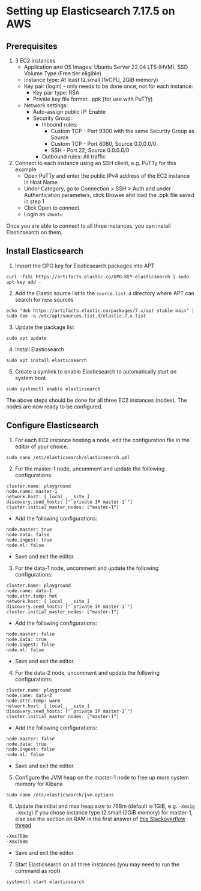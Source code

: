 # Setting up Elasticsearch 7.17.5 on AWS

## Prerequisites
1. 3 EC2 instances
   - Application and OS Images: Ubuntu Server 22.04 LTS (HVM), SSD Volume Type (Free tier eligible)
   - Instance type: At least t2.small (1vCPU, 2GiB memory)
   - Key pair (login) - only needs to be done once, not for each instance:
     - Key pair type: RSA
     - Private key file format: .ppk (for use with PuTTy)
   - Network settings:
      - Auto-assign public IP: Enable
      - Security Group:
         - Inbound rules:
            - Custom TCP - Port 9300 with the same Security Group as Source
            - Custom TCP - Port 8080, Source 0.0.0.0/0
            - SSH - Port 22, Source 0.0.0.0/0
         - Outbound rules: All traffic
2. Connect to each instance using an SSH client, e.g. PuTTy for this example
   - Open PuTTy and enter the public IPv4 address of the EC2 instance in Host Name
   - Under Category, go to Connection > SSH > Auth and under Authentication parameters, click Browse and load the .ppk file saved in step 1
   - Click Open to connect
   - Login as `ubuntu`

Once you are able to connect to all three instances, you can install Elasticsearch on them.

## Install Elasticsearch

1. Import the GPG key for Elasticsearch packages into APT
```
curl -fsSL https://artifacts.elastic.co/GPG-KEY-elasticsearch | sudo apt-key add -
```
2. Add the Elastic source list to the `source.list.d` directory where APT can search for new sources
```
echo "deb https://artifacts.elastic.co/packages/7.x/apt stable main" | sudo tee -a /etc/apt/sources.list.d/elastic-7.x.list
```
3. Update the package list
```
sudo apt update
```
4. Install Elasticsearch
```
sudo apt install elasticsearch 
```
5. Create a symlink to enable Elasticsearch to automatically start on system boot
```
sudo systemctl enable elasticsearch
```

The above steps should be done for all three EC2 instances (nodes). The nodes are now ready to be configured.

## Configure Elasticsearch
1. For each EC2 instance hosting a node, edit the configuration file in the editor of your choice.
```
sudo nano /etc/elasticsearch/elasticsearch.yml 
```
2. For the master-1 node, uncomment and update the following configurations:
```
cluster.name: playground
node.name: master-1
network.host: [_local_, _site_]
discovery.seed_hosts: ["`private IP master-1`"]
cluster.initial_master_nodes: ["master-1"]
```
   - Add the following configurations:
```
node.master: true
node.data: false
node.ingest: true
node.ml: false
```
   - Save and exit the editor.

3. For the data-1 node, uncomment and update the following configurations:
```
cluster.name: playground
node.name: data-1
node.attr.temp: hot
network.host: [_local_, _site_]
discovery.seed_hosts: ["`private IP master-1`"]
cluster.initial_master_nodes: ["master-1"]
```
   - Add the following configurations:
```
node.master: false
node.data: true
node.ingest: false
node.ml: false
```
   - Save and exit the editor.

4. For the data-2 node, uncomment and update the following configurations:
```
cluster.name: playground
node.name: data-2
node.attr.temp: warm
network.host: [_local_, _site_]
discovery.seed_hosts: ["`private IP master-1`"]
cluster.initial_master_nodes: ["master-1"]
```
   - Add the following configurations:
```
node.master: false
node.data: true
node.ingest: false
node.ml: false
```
   - Save and exit the editor.

5. Configure the JVM heap on the master-1 node to free up more system memory for Kibana
```
sudo nano /etc/elasticsearch/jvm.options
```
6. Update the initial and max heap size to 768m (default is 1GiB, e.g. `-Xms1g` `-Xmx1g`) if you chose instance type t2.small (2GiB memory) for master-1, else see the section on RAM in the first answer of <a href="https://stackoverflow.com/a/58656748">this Stackoverflow thread</a>
```
-Xms768m
-Xmx768m
```
   - Save and exit the editor.

7. Start Elasticsearch on all three instances (you may need to run the command as root)
```
systemctl start elasticsearch
```
